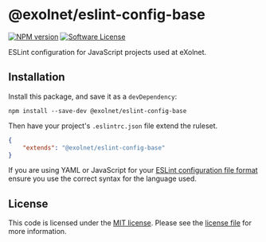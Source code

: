 # @exolnet/eslint-config-base

[![NPM version](http://img.shields.io/npm/v/@exolnet/eslint-config-base.svg)](https://www.npmjs.org/package/@exolnet/eslint-config-base)
[![Software License](https://img.shields.io/badge/license-MIT-8469ad.svg?style=flat-square)](LICENSE.md)

ESLint configuration for JavaScript projects used at eXolnet.

## Installation

Install this package, and save it as a `devDependency`:

```
npm install --save-dev @exolnet/eslint-config-base
```

Then have your project's `.eslintrc.json` file extend the ruleset.

```json
{
    "extends": "@exolnet/eslint-config-base"
}
```

If you are using YAML or JavaScript for your [ESLint configuration file format](http://eslint.org/docs/user-guide/configuring#configuration-file-formats) ensure you use the correct syntax for the language used.

## License

This code is licensed under the [MIT license](http://choosealicense.com/licenses/mit/). 
Please see the [license file](LICENSE) for more information.
